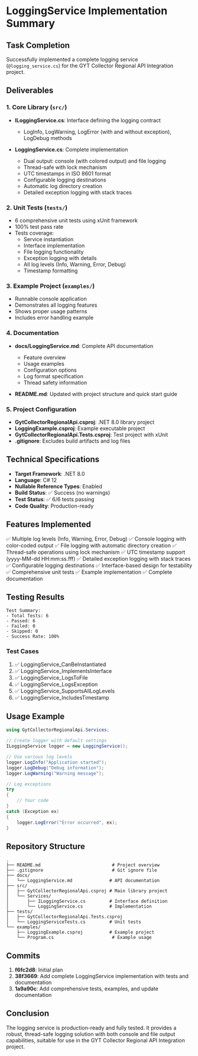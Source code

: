 # LoggingService Implementation Summary

## Task Completion

Successfully implemented a complete logging service (`@logging_service.cs`) for the GYT Collector Regional API Integration project.

## Deliverables

### 1. Core Library (`src/`)
- **ILoggingService.cs**: Interface defining the logging contract
  - LogInfo, LogWarning, LogError (with and without exception), LogDebug methods
  
- **LoggingService.cs**: Complete implementation
  - Dual output: console (with colored output) and file logging
  - Thread-safe with lock mechanism
  - UTC timestamps in ISO 8601 format
  - Configurable logging destinations
  - Automatic log directory creation
  - Detailed exception logging with stack traces

### 2. Unit Tests (`tests/`)
- 6 comprehensive unit tests using xUnit framework
- 100% test pass rate
- Tests coverage:
  - Service instantiation
  - Interface implementation
  - File logging functionality
  - Exception logging with details
  - All log levels (Info, Warning, Error, Debug)
  - Timestamp formatting

### 3. Example Project (`examples/`)
- Runnable console application
- Demonstrates all logging features
- Shows proper usage patterns
- Includes error handling example

### 4. Documentation
- **docs/LoggingService.md**: Complete API documentation
  - Feature overview
  - Usage examples
  - Configuration options
  - Log format specification
  - Thread safety information
  
- **README.md**: Updated with project structure and quick start guide

### 5. Project Configuration
- **GytCollectorRegionalApi.csproj**: .NET 8.0 library project
- **LoggingExample.csproj**: Example executable project
- **GytCollectorRegionalApi.Tests.csproj**: Test project with xUnit
- **.gitignore**: Excludes build artifacts and log files

## Technical Specifications

- **Target Framework**: .NET 8.0
- **Language**: C# 12
- **Nullable Reference Types**: Enabled
- **Build Status**: ✅ Success (no warnings)
- **Test Status**: ✅ 6/6 tests passing
- **Code Quality**: Production-ready

## Features Implemented

✅ Multiple log levels (Info, Warning, Error, Debug)
✅ Console logging with color-coded output
✅ File logging with automatic directory creation
✅ Thread-safe operations using lock mechanism
✅ UTC timestamp support (yyyy-MM-dd HH:mm:ss.fff)
✅ Detailed exception logging with stack traces
✅ Configurable logging destinations
✅ Interface-based design for testability
✅ Comprehensive unit tests
✅ Example implementation
✅ Complete documentation

## Testing Results

```
Test Summary:
- Total Tests: 6
- Passed: 6
- Failed: 0
- Skipped: 0
- Success Rate: 100%
```

### Test Cases
1. ✅ LoggingService_CanBeInstantiated
2. ✅ LoggingService_ImplementsInterface
3. ✅ LoggingService_LogsToFile
4. ✅ LoggingService_LogsException
5. ✅ LoggingService_SupportsAllLogLevels
6. ✅ LoggingService_IncludesTimestamp

## Usage Example

```csharp
using GytCollectorRegionalApi.Services;

// Create logger with default settings
ILoggingService logger = new LoggingService();

// Use various log levels
logger.LogInfo("Application started");
logger.LogDebug("Debug information");
logger.LogWarning("Warning message");

// Log exceptions
try
{
    // Your code
}
catch (Exception ex)
{
    logger.LogError("Error occurred", ex);
}
```

## Repository Structure

```
.
├── README.md                           # Project overview
├── .gitignore                          # Git ignore file
├── docs/
│   └── LoggingService.md              # API documentation
├── src/
│   ├── GytCollectorRegionalApi.csproj # Main library project
│   └── Services/
│       ├── ILoggingService.cs         # Interface definition
│       └── LoggingService.cs          # Implementation
├── tests/
│   ├── GytCollectorRegionalApi.Tests.csproj
│   └── LoggingServiceTests.cs         # Unit tests
└── examples/
    ├── LoggingExample.csproj          # Example project
    └── Program.cs                      # Example usage
```

## Commits

1. **f6fc2d8**: Initial plan
2. **38f3669**: Add complete LoggingService implementation with tests and documentation
3. **1a9a90c**: Add comprehensive tests, examples, and update documentation

## Conclusion

The logging service is production-ready and fully tested. It provides a robust, thread-safe logging solution with both console and file output capabilities, suitable for use in the GYT Collector Regional API Integration project.
